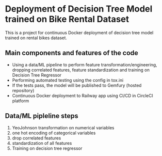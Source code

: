 # Deployment of Decision Tree Model trained on Bike Rental Dataset
This is a project for continuous Docker deployment of decision tree model trained on rental bikes dataset.

## Main components and features of the code

* Using a data/ML pipeline to perform feature transformation/engineering, dropping correlated features, feature standardization and training on Decision Tree Regressor
* Performing automated testing using the config in tox.ini
* If the tests pass, the model will be published to Gemfury (hosted repository)
* Continuous Docker deployment to Railway app using CI/CD in CircleCI platform


## Data/ML pipleline steps

1. YeoJohnson transformation on numerical variables
2. one hot encoding of categorical variables
3. drop correlated features
4. standardization of all features
5. Training on decision tree regressor
